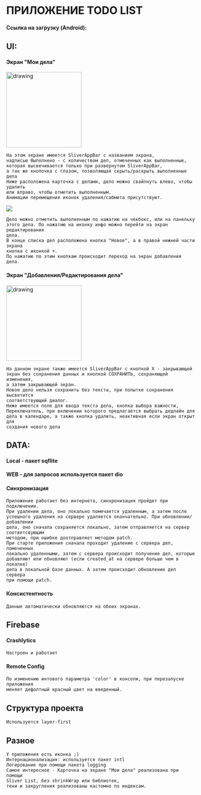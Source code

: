# ПРИЛОЖЕНИЕ TODO LIST

#### Ссылка на загрузку (Android):

## UI:
#### Экран "Мои дела"

<img src="https://s4.gifyu.com/images/SNIMOK-EKRANA-2022-08-06-V-04.17.08.png" alt="drawing" width="200"/>

    На этом экране имеется SliverAppBar с названием экрана,
    надписью Выполнено - с количеством дел, отмеченных как выполненные,
    которая высвечивается только при развернутом SliverAppBar,
    а так же кнопочка с глазом, позволяющая скрыть/раскрыть выполненные дела
    Ниже расположена карточка с делами, дело можно свайпнуть влево, чтобы удалить
    или вправо, чтобы отметить выполненным.
    Анимации перемещения иконок удаления/сабмита присутствуют.

![](https://s4.gifyu.com/images/ezgif.com-gif-makerb431f6088e6701d9.gif)

    Дело можно отметить выполненным по нажатию на чекбокс, или на панельку
    этого дела. По нажатию на иконку инфо можно перейти на экран редактирования
    дела.
    В конце списка дел расположена кнопка "Новое", а в правой нижней части экрана
    кнопка с иконкой +.
    По нажатию по этим кнопкам происходит переход на экран добавления дела.

#### Экран "Добавления/Редактирования дела"

<img src="https://s4.gifyu.com/images/SNIMOK-EKRANA-2022-08-06-V-04.24.07.png" alt="drawing" width="200"/>

    На данном экране также имеется SliverAppBar с кнопкой X - закрывающей
    экран без сохранения данных и кнопкой СОХРАНИТЬ, сохраняющей изменения,
    а затем закрывающей экран.
    Новое дело нельзя сохранить без текста, при попытке сохранения высветится
    соответствующий диалог.
    Ниже имеется поле для ввода текста дела, кнопка выбора важности,
    Переключатель, при включении которого предлагается выбрать дедлайн для
    дела в календаре, а также кнопка удалить, неактивная если экран открыт для
    создания нового дела

## DATA:
#### Local - пакет sqflite
#### WEB - для запросов используется пакет dio
#### Синхронизация
    Приложение работает без интернета, синхронизация пройдет при подключении.
    При удалении дела, оно локально помечается удаленным, а затем после
    успешного удаления на сервере удаляется окончательно. При обновлении/добавлении
    дела, оно сначала сохраняется локально, затем отправляется на сервер соответсвующим
    методом, при ошибке доотправляет методом patch.
    При старте приложения сначала проходит удаление с сервера дел, помеченных
    локально удаленными, затем с сервера происходит получение дел, которые
    добавляют или обновляют (если created_at на сервере больше чем в локалке)
    дела в локальной базе данных. А затем происходит обновление дел сервера 
    при помощи patch.
#### Консистентность
    Данные автоматически обновляются на обоих экранах.

## Firebase
#### Crashlytics
    Настроен и работает
#### Remote Config
    По изменению интового параметра 'color' в консоли, при перезапуске приложения
    меняет дефолтный красный цвет на введенный.

## Структура проекта
    Используется layer-first

## Разное
    У приложения есть иконка ;)
    Интернационализация: используется пакет intl
    Логирование при помощи пакета logging
    Самое интересное - Карточка на экране "Мои дела" реализована при помощи 
    Sliver List, без shrinkWrap или библиотек,
    тени и закругления реализованы кастомно по индексам.
    


